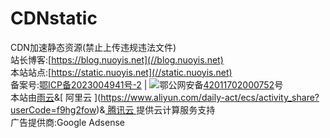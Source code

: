 # CDNstatic
CDN加速静态资源(禁止上传违规违法文件)  
站长博客:[https://blog.nuoyis.net](//blog.nuoyis.net)  
本站站点:[https://static.nuoyis.net](//static.nuoyis.net)  
备案号:[鄂ICP备2023004941号-2](//beian.miit.gov.cn) | ![](https://static.nuoyis.net/static/lovablewyh-library/blog/cuckoo/images/beian.png)鄂公网安备[42011702000752](//www.beian.gov.cn/portal/registerSystemInfo?recordcode=42011702000752)号  
本站由[雨云](https://www.rainyun.com/NDEwMzk=_)&[ 阿里云 ](https://www.aliyun.com/daily-act/ecs/activity_share?userCode=f9hg2fow)&[ 腾讯云 ](https://cloud.tencent.com/act/cps/redirect?redirect=2446&cps_key=c804aa79276d34cd646a697cb26e71f5&from=console)提供云计算服务支持  
广告提供商:Google Adsense  
<script async src="https://pagead2.googlesyndication.com/pagead/js/adsbygoogle.js?client=ca-pub-4015694772463475"
     crossorigin="anonymous"></script>
<ins class="adsbygoogle"
     style="display:block; text-align:center;"
     data-ad-layout="in-article"
     data-ad-format="fluid"
     data-ad-client="ca-pub-4015694772463475"
     data-ad-slot="3926138616"></ins>
<script>
     (adsbygoogle = window.adsbygoogle || []).push({});
</script>
